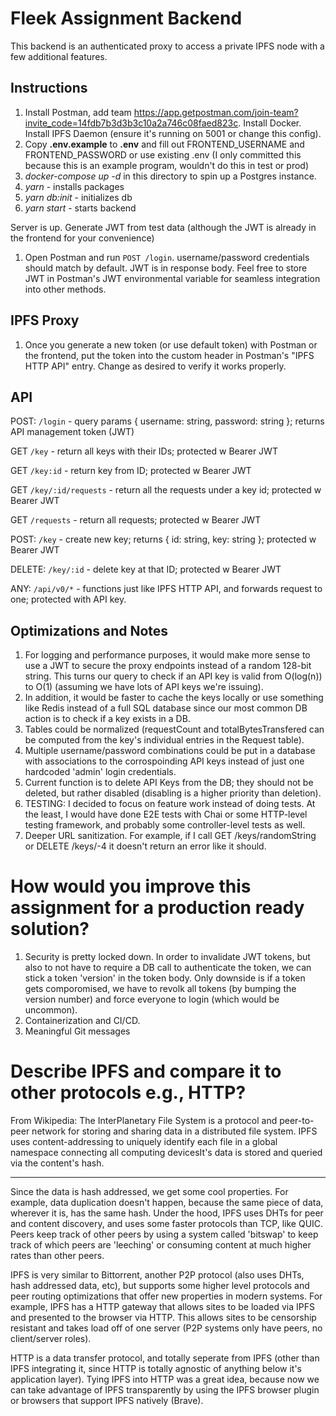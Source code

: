 # Fleek Assignment Backend

This backend is an authenticated proxy to access a private IPFS node with a few additional features.

## Instructions

1. Install Postman, add team https://app.getpostman.com/join-team?invite_code=14fdb7b3d3b3c10a2a746c08faed823c. Install Docker. Install IPFS Daemon (ensure it's running on 5001 or change this config).
2. Copy **.env.example** to **.env** and fill out FRONTEND_USERNAME and FRONTEND_PASSWORD or use existing .env (I only committed this because this is an example program, wouldn't do this in test or prod)
3. *docker-compose up -d* in this directory to spin up a Postgres instance.
4. *yarn* - installs packages
5. *yarn db:init* - initializes db
6. *yarn start* - starts backend

Server is up. Generate JWT from test data (although the JWT is already in the frontend for your convenience)

1. Open Postman and run `POST /login`. username/password credentials should match by default. JWT is in response body. Feel free to store JWT in Postman's JWT environmental variable for seamless integration into other methods.

## IPFS Proxy

1. Once you generate a new token (or use default token) with Postman or the frontend, put the token into the custom header in Postman's "IPFS HTTP API" entry. Change as desired to verify it works properly.

## API

POST: `/login` - query params { username: string, password: string }; returns API management token (JWT)

GET `/key` - return all keys with their IDs; protected w Bearer JWT

GET `/key:id` - return key from ID; protected w Bearer JWT

GET `/key/:id/requests` - return all the requests under a key id; protected w Bearer JWT

GET `/requests` - return all requests; protected w Bearer JWT

POST: `/key` - create new key; returns { id: string, key: string }; protected w Bearer JWT

DELETE: `/key/:id` - delete key at that ID; protected w Bearer JWT

ANY: `/api/v0/*` - functions just like IPFS HTTP API, and forwards request to one; protected with API key.

## Optimizations and Notes

1. For logging and performance purposes, it would make more sense to use a JWT to secure the proxy endpoints instead of a random 128-bit string. This turns our query to check if an API key is valid from O(log(n)) to O(1) (assuming we have lots of API keys we're issuing).
2. In addition, it would be faster to cache the keys locally or use something like Redis instead of a full SQL database since our most common DB action is to check if a key exists in a DB.
3. Tables could be normalized (requestCount and totalBytesTransfered can be computed from the key's individual entries in the Request table).
4. Multiple username/password combinations could be put in a database with associations to the corrospoinding API keys instead of just one hardcoded 'admin' login credentials.
5. Current function is to delete API Keys from the DB; they should not be deleted, but rather disabled (disabling is a higher priority than deletion).
6. TESTING: I decided to focus on feature work instead of doing tests. At the least, I would have done E2E tests with Chai or some HTTP-level testing framework, and probably some controller-level tests as well.
7. Deeper URL sanitization. For example, if I call GET /keys/randomString or DELETE /keys/-4 it doesn't return an error like it should.

# How would you improve this assignment for a production ready solution?

1. Security is pretty locked down. In order to invalidate JWT tokens, but also to not have to require a DB call to authenticate the token, we can stick a token 'version' in the token body. Only downside is if a token gets comporomised, we have to revolk all tokens (by bumping the version number) and force everyone to login (which would be uncommon).
2. Containerization and CI/CD.
3. Meaningful Git messages

# Describe IPFS and compare it to other protocols e.g., HTTP?

From Wikipedia: The InterPlanetary File System is a protocol and peer-to-peer network for storing and sharing data in a distributed file system. IPFS uses content-addressing to uniquely identify each file in a global namespace connecting all computing devicesIt's data is stored and queried via the content's hash.

---

Since the data is hash addressed, we get some cool properties. For example, data duplication doesn't happen, because the same piece of data, wherever it is, has the same hash. Under the hood, IPFS uses DHTs for peer and content discovery, and uses some faster protocols than TCP, like QUIC. Peers keep track of other peers by using a system called 'bitswap' to keep track of which peers are 'leeching' or consuming content at much higher rates than other peers.

IPFS is very similar to Bittorrent, another P2P protocol (also uses DHTs, hash addressed data, etc), but supports some higher level protocols and peer routing optimizations that offer new properties in modern systems. For example, IPFS has a HTTP gateway that allows sites to be loaded via IPFS and presented to the browser via HTTP. This allows sites to be censorship resistant and takes load off of one server (P2P systems only have peers, no client/server roles).

HTTP is a data transfer protocol, and totally seperate from IPFS (other than IPFS integrating it, since HTTP is totally agnostic of anything below it's application layer). Tying IPFS into HTTP was a great idea, because now we can take advantage of IPFS transparently by using the IPFS browser plugin or browsers that support IPFS natively (Brave).
